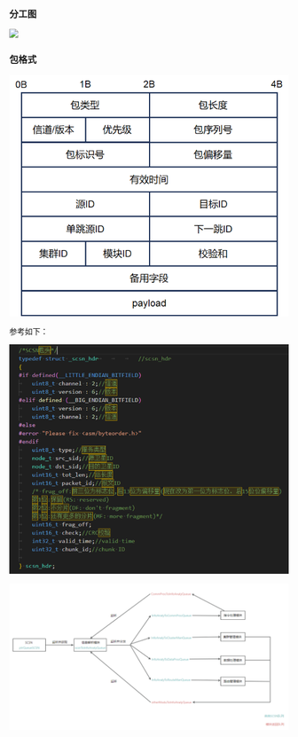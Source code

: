 ### 分工图

![](https://cdn.nlark.com/yuque/0/2023/jpeg/anonymous/1699844238968-aa06b0a5-df7f-4b92-9e42-25cf0a999d0e.jpeg)

### 包格式

![1700478415583](images/readme/1700478415583.png)

参考如下：

![1700478489595](images/readme/1700478489595.png)

![1700540286010](images/readme/1700540286010.png)
